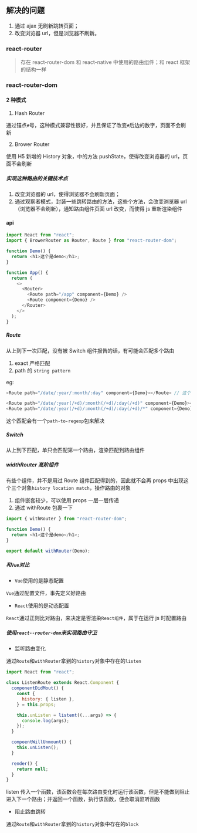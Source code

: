 ## 解决的问题

1. 通过 ajax 无刷新跳转页面；
2. 改变浏览器 url，但是浏览器不刷新。

### react-router

> 存在 react-router-dom 和 react-native 中使用的路由组件；和 react 框架的结构一样

### react-router-dom

#### 2 种模式

1. Hash Router

通过锚点`#`号，这种模式兼容性很好，并且保证了改变`#`后边的数字，页面不会刷新

2. Brower Router

使用 H5 新增的 History 对象，中的方法 pushState，使得改变浏览器的 url，页面不会刷新

##### 实现这种路由的关键技术点

1. 改变浏览器的 url，使得浏览器不会刷新页面；
2. 通过观察者模式，封装一些跳转路由的方法，这些个方法，会改变浏览器 url（浏览器不会刷新），通知路由组件页面 url 改变，而使得 js 重新渲染组件

#### api

```javascript
import React from "react";
import { BrowerRouter as Router, Route } from "react-router-dom";

function Demo() {
  return <h1>这个是demo</h1>;
}

function App() {
  return (
    <>
      <Router>
        <Route path="/app" component={Demo} />
        <Route component={Demo} />
      </Router>
    </>
  );
}
```

##### Route

从上到下一次匹配，没有被 Switch 组件报告的话，有可能会匹配多个路由

1. exact 严格匹配
2. path 的 `string pattern`

eg:

```javascript
<Route path="/date/:year/:month/:day" component={Demo}></Route> // 这个之后会在Demo的props的match的params中出现

<Route path="/date/:year(/+d)/:month(/+d)/:day(/+d)" component={Demo}></Route>
<Route path="/date/:year(/+d)/:month(/+d)/:day(/+d)/*" component={Demo}></Route>
```

这个匹配会有一个`path-to-regexp`包来解决

##### Switch

从上到下匹配，单只会匹配第一个路由，渲染匹配到路由组件

##### widthRouter 高阶组件

有些个组件，并不是用过 Route 组件匹配得到的，因此就不会再 props 中出现这个三个对象`history location match`，操作路由的对象

1. 组件嵌套较少，可以使用 props 一层一层传递
2. 通过 withRoute 包裹一下

```javascript
import { withRouter } from "react-router-dom";

function Demo() {
  return <h1>这个是demo</h1>;
}

export default withRouter(Demo);
```

##### 和`Vue`对比

- `Vue`使用的是静态配置

`Vue`通过配置文件，事先定义好路由

- `React`使用的是动态配置

`React`通过正则比对路由，来决定是否渲染`React组件`，属于在运行 js 时配置路由

##### 使用`react--router-dom`来实现路由守卫

- 监听路由变化

通过`Route`和`withRouter`拿到的`history`对象中存在的`listen`

```javascript
import React from "react";

class ListenRoute extends React.Component {
  componentDidMout() {
    const {
      history: { listen },
    } = this.props;

    this.unListen = listent((...args) => {
      console.log(args);
    });
  }

  compoentWillUnmount() {
    this.unListen();
  }

  render() {
    return null;
  }
}
```

listen 传入一个函数，该函数会在每次路由变化时运行该函数，但是不能做到阻止进入下一个路由；并返回一个函数，执行该函数，便会取消监听函数


- 阻止路由跳转

通过`Route`和`withRouter`拿到的`history`对象中存在的`block`

